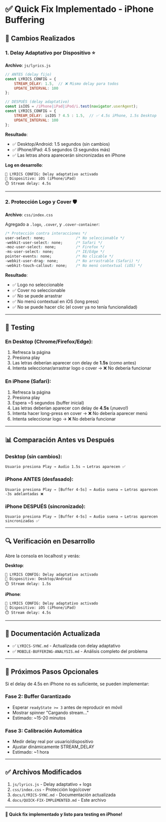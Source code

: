 # ✅ Quick Fix Implementado - iPhone Buffering

## 🚀 Cambios Realizados

### 1. **Delay Adaptativo por Dispositivo** ⭐

**Archivo**: `js/lyrics.js`

```javascript
// ANTES (delay fijo)
const LYRICS_CONFIG = {
    STREAM_DELAY: 1.5,  // ❌ Mismo delay para todos
    UPDATE_INTERVAL: 100
};

// DESPUÉS (delay adaptativo)
const isIOS = /iPhone|iPad|iPod/i.test(navigator.userAgent);
const LYRICS_CONFIG = {
    STREAM_DELAY: isIOS ? 4.5 : 1.5,  // ✅ 4.5s iPhone, 1.5s Desktop
    UPDATE_INTERVAL: 100
};
```

**Resultado**:
- ✅ Desktop/Android: 1.5 segundos (sin cambios)
- ✅ iPhone/iPad: 4.5 segundos (3 segundos más)
- ✅ Las letras ahora aparecerán sincronizadas en iPhone

**Log en desarrollo**:
```
🎵 LYRICS CONFIG: Delay adaptativo activado
📱 Dispositivo: iOS (iPhone/iPad)
⏱️ Stream delay: 4.5s
```

---

### 2. **Protección Logo y Cover** 🛡️

**Archivo**: `css/index.css`

Agregado a `.logo`, `.cover`, y `.cover-container`:

```css
/* Protección contra interacciones */
user-select: none;              /* No seleccionable */
-webkit-user-select: none;      /* Safari */
-moz-user-select: none;         /* Firefox */
-ms-user-select: none;          /* IE/Edge */
pointer-events: none;           /* No clicable */
-webkit-user-drag: none;        /* No arrastrable (Safari) */
-webkit-touch-callout: none;    /* No menú contextual (iOS) */
```

**Resultado**:
- ✅ Logo no seleccionable
- ✅ Cover no seleccionable
- ✅ No se puede arrastrar
- ✅ No menú contextual en iOS (long press)
- ✅ No se puede hacer clic (el cover ya no tenía funcionalidad)

---

## 🧪 Testing

### En Desktop (Chrome/Firefox/Edge):
1. Refresca la página
2. Presiona play
3. Las letras deberían aparecer con delay de **1.5s** (como antes)
4. Intenta seleccionar/arrastrar logo o cover → ❌ No debería funcionar

### En iPhone (Safari):
1. Refresca la página
2. Presiona play
3. Espera ~5 segundos (buffer inicial)
4. Las letras deberían aparecer con delay de **4.5s** (¡nuevo!)
5. Intenta hacer long-press en cover → ❌ No debería aparecer menú
6. Intenta seleccionar logo → ❌ No debería funcionar

---

## 📊 Comparación Antes vs Después

### Desktop (sin cambios):
```
Usuario presiona Play → Audio 1.5s → Letras aparecen ✅
```

### iPhone ANTES (desfasado):
```
Usuario presiona Play → [Buffer 4-5s] → Audio suena → Letras aparecen -3s adelantadas ❌
```

### iPhone DESPUÉS (sincronizado):
```
Usuario presiona Play → [Buffer 4-5s] → Audio suena → Letras aparecen sincronizadas ✅
```

---

## 🔍 Verificación en Desarrollo

Abre la consola en localhost y verás:

**Desktop**:
```
🎵 LYRICS CONFIG: Delay adaptativo activado
📱 Dispositivo: Desktop/Android
⏱️ Stream delay: 1.5s
```

**iPhone**:
```
🎵 LYRICS CONFIG: Delay adaptativo activado
📱 Dispositivo: iOS (iPhone/iPad)
⏱️ Stream delay: 4.5s
```

---

## 📝 Documentación Actualizada

- ✅ `LYRICS-SYNC.md` - Actualizada con delay adaptativo
- ✅ `MOBILE-BUFFERING-ANALYSIS.md` - Análisis completo del problema

---

## 🎯 Próximos Pasos Opcionales

Si el delay de 4.5s en iPhone no es suficiente, se pueden implementar:

### Fase 2: Buffer Garantizado
- Esperar `readyState >= 3` antes de reproducir en móvil
- Mostrar spinner "Cargando stream..."
- Estimado: ~15-20 minutos

### Fase 3: Calibración Automática
- Medir delay real por usuario/dispositivo
- Ajustar dinámicamente STREAM_DELAY
- Estimado: ~1 hora

---

## ✅ Archivos Modificados

1. `js/lyrics.js` - Delay adaptativo + logs
2. `css/index.css` - Protección logo/cover
3. `docs/LYRICS-SYNC.md` - Documentación actualizada
4. `docs/QUICK-FIX-IMPLEMENTED.md` - Este archivo

---

**🎵 Quick fix implementado y listo para testing en iPhone!**
